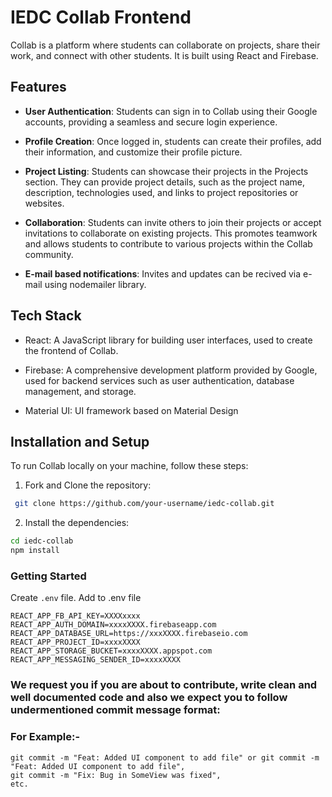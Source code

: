 # IEDC Collab Frontend

Collab is a platform where students can collaborate on projects, share their work, and connect with other students. It is built using React and Firebase.

## Features

- **User Authentication**: Students can sign in to Collab using their Google accounts, providing a seamless and secure login experience.

- **Profile Creation**: Once logged in, students can create their profiles, add their information, and customize their profile picture.

- **Project Listing**: Students can showcase their projects in the Projects section. They can provide project details, such as the project name, description, technologies used, and links to project repositories or websites.

- **Collaboration**: Students can invite others to join their projects or accept invitations to collaborate on existing projects. This promotes teamwork and allows students to contribute to various projects within the Collab community.

- **E-mail based notifications**: Invites and updates can be recived via e-mail using nodemailer library.

## Tech Stack

- React: A JavaScript library for building user interfaces, used to create the frontend of Collab.

- Firebase: A comprehensive development platform provided by Google, used for backend services such as user authentication, database management, and storage.

- Material UI: UI framework based on Material Design

## Installation and Setup

To run Collab locally on your machine, follow these steps:

1. Fork and Clone the repository:

```bash
 git clone https://github.com/your-username/iedc-collab.git
```

2. Install the dependencies:

```bash
cd iedc-collab
npm install
```

### Getting Started
Create `.env` file.
Add to .env file
```
REACT_APP_FB_API_KEY=XXXXxxxx
REACT_APP_AUTH_DOMAIN=xxxxXXXX.firebaseapp.com
REACT_APP_DATABASE_URL=https://xxxXXXX.firebaseio.com
REACT_APP_PROJECT_ID=xxxxXXXX
REACT_APP_STORAGE_BUCKET=xxxxXXXX.appspot.com
REACT_APP_MESSAGING_SENDER_ID=xxxxXXXX
```
### We request you if you are about to contribute, write clean and well documented code and also we expect you to follow undermentioned commit message format:

### For Example:-

    git commit -m "Feat: Added UI component to add file" or git commit -m "Feat: Added UI component to add file",
    git commit -m "Fix: Bug in SomeView was fixed",
    etc.
